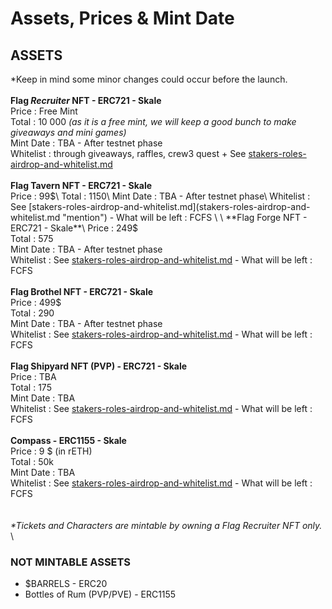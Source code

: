 # Assets, Prices & Mint Date

## ASSETS

\*Keep in mind some minor changes could occur before the launch.\
\
**Flag **_**Recruiter**_** NFT - ERC721 - Skale**\
Price :  Free Mint\
Total : 10 000 _(as it is a free mint, we will keep a good bunch to make giveaways and mini games)_\
Mint Date : TBA - After testnet phase\
Whitelist : through giveaways, raffles, crew3 quest + See [stakers-roles-airdrop-and-whitelist.md](stakers-roles-airdrop-and-whitelist.md "mention")  \
\
**Flag Tavern NFT - ERC721 - Skale**\
Price : 99$\
Total : 1150\
Mint Date : TBA - After testnet phase\
Whitelist : See [stakers-roles-airdrop-and-whitelist.md](stakers-roles-airdrop-and-whitelist.md "mention") - What will be left : FCFS \
\
**Flag Forge NFT - ERC721 - Skale**\
Price : 249$\
Total : 575\
Mint Date : TBA - After testnet phase\
Whitelist : See [stakers-roles-airdrop-and-whitelist.md](stakers-roles-airdrop-and-whitelist.md "mention") - What will be left : FCFS\
\
**Flag Brothel NFT - ERC721 - Skale**\
Price : 499$ \
Total : 290\
Mint Date : TBA - After testnet phase\
Whitelist : See [stakers-roles-airdrop-and-whitelist.md](stakers-roles-airdrop-and-whitelist.md "mention") - What will be left : FCFS \
\
**Flag Shipyard NFT (PVP) - ERC721 - Skale**\
Price : TBA\
Total : 175\
Mint Date : TBA\
Whitelist : See [stakers-roles-airdrop-and-whitelist.md](stakers-roles-airdrop-and-whitelist.md "mention") - What will be left : FCFS \
\
**Compass - ERC1155 - Skale**\
Price : 9 $ (in rETH)\
Total : 50k\
Mint Date : TBA\
Whitelist : See [stakers-roles-airdrop-and-whitelist.md](stakers-roles-airdrop-and-whitelist.md "mention") - What will be left : FCFS \
\
\
_\*Tickets and Characters are mintable by owning a Flag Recruiter NFT only._ \
\


### **NOT MINTABLE ASSETS**

* $BARRELS - ERC20
* Bottles of Rum (PVP/PVE) - ERC1155
